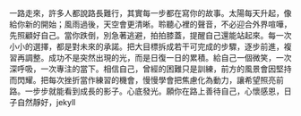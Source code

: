 一路走來，許多人都說路長難行，其實每一步都在寫你的故事。太陽每天升起，像給你新的開始；風雨過後，天空會更清晰。聆聽心裡的聲音，不必迎合外界喧嘩，先照顧好自己。當你跌倒，別急著逃避，拍拍膝蓋，提醒自己還能站起來。每一次小小的選擇，都是對未來的承諾。把大目標拆成若干可完成的步驟，逐步前進，複習再調整。成功不是突然出現的光，而是日復一日的累積。給自己一個微笑，一次深呼吸，一次專注的當下。相信自己，曾經的困難只是訓練，前方的風景會因堅持而閃耀。把每次挫折當作練習的機會，慢慢學會把焦慮化為動力，讓希望照亮前路。一步步就能看到成長的影子。心底發光。願你在路上善待自己，心懷感恩，日子自然靜好，jekyll